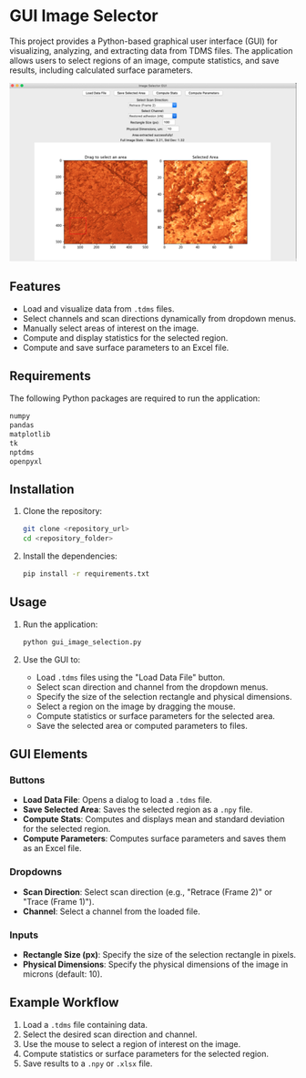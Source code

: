 # GUI Image Selector

This project provides a Python-based graphical user interface (GUI) for visualizing, analyzing, and extracting data from TDMS files. The application allows users to select regions of an image, compute statistics, and save results, including calculated surface parameters.

![Model](https://github.com/CHILLQQ/cells_quadrants_extractor/blob/master/screenshot.png)

## Features

- Load and visualize data from `.tdms` files.
- Select channels and scan directions dynamically from dropdown menus.
- Manually select areas of interest on the image.
- Compute and display statistics for the selected region.
- Compute and save surface parameters to an Excel file.

## Requirements

The following Python packages are required to run the application:

```plaintext
numpy
pandas
matplotlib
tk
nptdms
openpyxl
```

## Installation

1. Clone the repository:
   ```bash
   git clone <repository_url>
   cd <repository_folder>
   ```

2. Install the dependencies:
   ```bash
   pip install -r requirements.txt
   ```

## Usage

1. Run the application:
   ```bash
   python gui_image_selection.py
   ```

2. Use the GUI to:
   - Load `.tdms` files using the "Load Data File" button.
   - Select scan direction and channel from the dropdown menus.
   - Specify the size of the selection rectangle and physical dimensions.
   - Select a region on the image by dragging the mouse.
   - Compute statistics or surface parameters for the selected area.
   - Save the selected area or computed parameters to files.

## GUI Elements

### Buttons

- **Load Data File**: Opens a dialog to load a `.tdms` file.
- **Save Selected Area**: Saves the selected region as a `.npy` file.
- **Compute Stats**: Computes and displays mean and standard deviation for the selected region.
- **Compute Parameters**: Computes surface parameters and saves them as an Excel file.

### Dropdowns

- **Scan Direction**: Select scan direction (e.g., "Retrace (Frame 2)" or "Trace (Frame 1)").
- **Channel**: Select a channel from the loaded file.

### Inputs

- **Rectangle Size (px)**: Specify the size of the selection rectangle in pixels.
- **Physical Dimensions**: Specify the physical dimensions of the image in microns (default: 10).

## Example Workflow

1. Load a `.tdms` file containing data.
2. Select the desired scan direction and channel.
3. Use the mouse to select a region of interest on the image.
4. Compute statistics or surface parameters for the selected region.
5. Save results to a `.npy` or `.xlsx` file.


